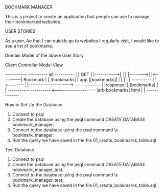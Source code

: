 BOOKMARK MANAGER

This is a project to create an application that people can use to manage their bookmarked websites.

USER STORIES

As a user,
Ao that I can quickly go to websites I regularly visit,
I would like to see a list of bookmarks.

Domain Model of the above User Story

   Client         Controller                   Model         View

 -----------          ----------     all     ----------
|           |   GET  |          |---------->|          |
|           |------->|          |<----------| Bookmark |
| /bookmarks|        |    app   |[bookmarks]|          |
|           |        |          |            ----------
|           |<-------|          |--------------------> -------------
|           |response|          |     [bookmarks]     |             |
 -----------          ---------- <--------------------|erb bookmarks|
                                          html        |             |
                                                       -------------

How to Set Up the Database

1. Connect to psql
2. Create the database using the psql command CREATE DATABASE bookmark_manager;
3. Connect to the database using the psql command \c bookmark_manager;
4. Run the query we have saved in the file 01_create_bookmarks_table.sql


Test Database

1. Connect to psql
2. Create the database using the psql command CREATE DATABASE bookmark_manager_test;
3. Connect to the database using the psql command \c bookmark_manager_test;
4. Run the query we have saved in the file 01_create_bookmarks_table.sql
